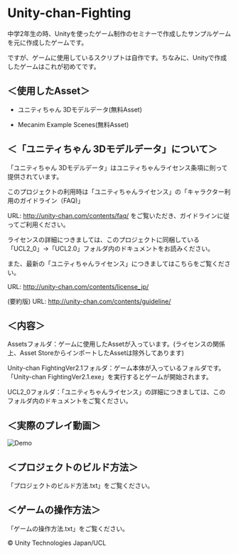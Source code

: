 # Unity-chan-Fighting

中学2年生の時、Unityを使ったゲーム制作のセミナーで作成したサンプルゲームを元に作成したゲームです。

ですが、ゲームに使用しているスクリプトは自作です。ちなみに、Unityで作成したゲームはこれが初めてです。

## ＜使用したAsset＞

- ユニティちゃん 3Dモデルデータ(無料Asset)

- Mecanim Example Scenes(無料Asset)

## ＜「ユニティちゃん 3Dモデルデータ」について＞

「ユニティちゃん 3Dモデルデータ」はユニティちゃんライセンス条項に則って提供されています。

このプロジェクトの利用時は「ユニティちゃんライセンス」の「キャラクター利用のガイドライン（FAQ)」

URL: http://unity-chan.com/contents/faq/ をご覧いただき、ガイドラインに従ってご利用ください。

ライセンスの詳細につきましては、このプロジェクトに同梱している「UCL2_0」→「UCL2.0」フォルダ内のドキュメントをお読みください。

また、最新の「ユニティちゃんライセンス」につきましてはこちらをご覧ください。

URL: http://unity-chan.com/contents/license_jp/

(要約版) URL: http://unity-chan.com/contents/guideline/


## ＜内容＞

Assetsフォルダ：ゲームに使用したAssetが入っています。(ライセンスの関係上、Asset StoreからインポートしたAssetは除外してあります)

Unity-chan FightingVer2.1フォルダ：ゲーム本体が入っているフォルダです。「Unity-chan FightingVer2.1.exe」を実行するとゲームが開始されます。

UCL2_0フォルダ：「ユニティちゃんライセンス」の詳細につきましては、このフォルダ内のドキュメントをご覧ください。

## ＜実際のプレイ動画＞

![Demo](https://github.com/BraveDragon/Unity-chan-Fighting/blob/master/DemoPlay.gif)

## ＜プロジェクトのビルド方法＞

「プロジェクトのビルド方法.txt」をご覧ください。

## ＜ゲームの操作方法＞

「ゲームの操作方法.txt」をご覧ください。

© Unity Technologies Japan/UCL
